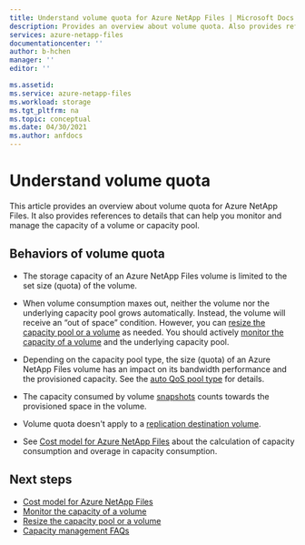 ```yaml
---
title: Understand volume quota for Azure NetApp Files | Microsoft Docs
description: Provides an overview about volume quota. Also provides references about monitoring and managing volume and pool capacity.  
services: azure-netapp-files
documentationcenter: ''
author: b-hchen
manager: ''
editor: ''

ms.assetid:
ms.service: azure-netapp-files
ms.workload: storage
ms.tgt_pltfrm: na
ms.topic: conceptual
ms.date: 04/30/2021
ms.author: anfdocs
---
```

# Understand volume quota

This article provides an overview about volume quota for Azure NetApp Files. It also provides references to details that can help you monitor and manage the capacity of a volume or capacity pool.  

## Behaviors of volume quota 

* The storage capacity of an Azure NetApp Files volume is limited to the set size (quota) of the volume. 

* When volume consumption maxes out, neither the volume nor the underlying capacity pool grows automatically. Instead, the volume will receive an “out of space” condition. However, you can [resize the capacity pool or a volume](azure-netapp-files-resize-capacity-pools-or-volumes.md) as needed. You should actively [monitor the capacity of a volume](monitor-volume-capacity.md) and the underlying capacity pool.

* Depending on the capacity pool type, the size (quota) of an Azure NetApp Files volume has an impact on its bandwidth performance and the provisioned capacity.  See the [auto QoS pool type](azure-netapp-files-understand-storage-hierarchy.md#qos_types) for details. 

* The capacity consumed by volume [snapshots](snapshots-introduction.md) counts towards the provisioned space in the volume. 

* Volume quota doesn't apply to a [replication destination volume](cross-region-replication-introduction.md).

* See [Cost model for Azure NetApp Files](azure-netapp-files-cost-model.md) about the calculation of capacity consumption and overage in capacity consumption.

## Next steps

* [Cost model for Azure NetApp Files](azure-netapp-files-cost-model.md)
* [Monitor the capacity of a volume](monitor-volume-capacity.md)
* [Resize the capacity pool or a volume](azure-netapp-files-resize-capacity-pools-or-volumes.md)
* [Capacity management FAQs](faq-capacity-management.md)